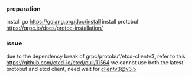 ### preparation
install go https://golang.org/doc/install
install protobuf https://grpc.io/docs/protoc-installation/

### issue
due to the dependency break of grpc/protobuf/etcd-clientv3, refer to this https://github.com/etcd-io/etcd/pull/11564 we cannot use both the latest protobuf and etcd client, need wait for clientv3@v3.5